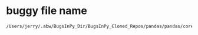 # buggy file name

```text
/Users/jerry/.abw/BugsInPy_Dir/BugsInPy_Cloned_Repos/pandas/pandas/core/series.py
```
